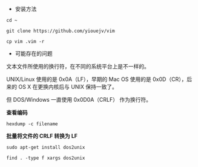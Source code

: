 - 安装方法

`cd ~`

`git clone https://github.com/yiouejv/vim`

`cp vim .vim -r`

- 可能存在的问题

文本文件所使用的换行符，在不同的系统平台上是不一样的。

UNIX/Linux 使用的是 0x0A（LF），早期的 Mac OS 使用的是 0x0D（CR），后来的 OS X 在更换内核后与 UNIX 保持一致了。

但 DOS/Windows 一直使用 0x0D0A（CRLF） 作为换行符。

**查看编码**

`hexdump -c filename`

**批量将文件的 CRLF 转换为 LF**

`sudo apt-get install dos2unix`

`find . -type f	xargs dos2unix`
